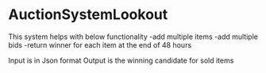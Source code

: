 # AuctionSystemLookout

This system helps with below functionality
-add multiple items
-add multiple bids
-return winner for each item at the end of 48 hours

Input is in Json format
Output is the winning candidate for sold items
